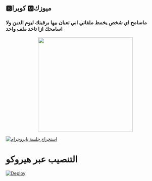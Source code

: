  <h2 align="centre">🆂︎كوبرا 🅼︎ميوزك </h2>

### ماسامح اي شخص يخمط ملفاتي اني تعبان بيها برقبتك ليوم الدين ولا اسامحك ازا تاخد ملف واحد

<p align="center"><a href="https://t.me/World_FriendShip_Zone"><img src="https://telegra.ph/file/8dd5ef5b8ea6b2f4dbe95.jpg" width="300"></a></p


[![استخراج جلسة بايروجرام](https://img.shields.io/badge/repl.it-generateString-yellowgreen)](https://telegram.dog/hinata_Session_1Bot)


# التنصيب عبر هيروكو

[![Deploy](https://www.herokucdn.com/deploy/button.svg)](https://heroku.com/deploy?template=https://github.com/ERTWF/TREUI)

